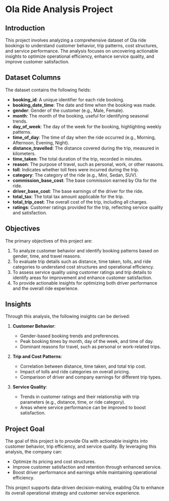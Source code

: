 # Ola Ride Analysis Project  

## Introduction  
This project involves analyzing a comprehensive dataset of Ola ride bookings to understand customer behavior, trip patterns, cost structures, and service performance. The analysis focuses on uncovering actionable insights to optimize operational efficiency, enhance service quality, and improve customer satisfaction.  

## Dataset Columns  
The dataset contains the following fields:  
- **booking_id**: A unique identifier for each ride booking.  
- **booking_date_time**: The date and time when the booking was made.  
- **gender**: Gender of the customer (e.g., Male, Female).  
- **month**: The month of the booking, useful for identifying seasonal trends.  
- **day_of_week**: The day of the week for the booking, highlighting weekly patterns.  
- **time_of_day**: The time of day when the ride occurred (e.g., Morning, Afternoon, Evening, Night).  
- **distance_travelled**: The distance covered during the trip, measured in kilometers.  
- **time_taken**: The total duration of the trip, recorded in minutes.  
- **reason**: The purpose of travel, such as personal, work, or other reasons.  
- **toll**: Indicates whether toll fees were incurred during the trip.  
- **category**: The category of the ride (e.g., Mini, Sedan, SUV).  
- **commission_base_cost**: The base commission earned by Ola for the ride.  
- **driver_base_cost**: The base earnings of the driver for the ride.  
- **total_tax**: The total tax amount applicable for the trip.  
- **total_trip_cost**: The overall cost of the trip, including all charges.  
- **ratings**: Customer ratings provided for the trip, reflecting service quality and satisfaction.  

## Objectives  
The primary objectives of this project are:  
1. To analyze customer behavior and identify booking patterns based on gender, time, and travel reasons.  
2. To evaluate trip details such as distance, time taken, tolls, and ride categories to understand cost structures and operational efficiency.  
3. To assess service quality using customer ratings and trip details to identify areas for improvement and enhance customer satisfaction.  
4. To provide actionable insights for optimizing both driver performance and the overall ride experience.  

## Insights  
Through this analysis, the following insights can be derived:  
1. **Customer Behavior**:  
   - Gender-based booking trends and preferences.  
   - Peak booking times by month, day of the week, and time of day.  
   - Dominant reasons for travel, such as personal or work-related trips.  

2. **Trip and Cost Patterns**:  
   - Correlation between distance, time taken, and total trip cost.  
   - Impact of tolls and ride categories on overall pricing.  
   - Comparison of driver and company earnings for different trip types.  

3. **Service Quality**:  
   - Trends in customer ratings and their relationship with trip parameters (e.g., distance, time, or ride category).  
   - Areas where service performance can be improved to boost satisfaction.  

## Project Goal  
The goal of this project is to provide Ola with actionable insights into customer behavior, trip efficiency, and service quality. By leveraging this analysis, the company can:  
- Optimize its pricing and cost structures.  
- Improve customer satisfaction and retention through enhanced service.  
- Boost driver performance and earnings while maintaining operational efficiency.  

This project supports data-driven decision-making, enabling Ola to enhance its overall operational strategy and customer service experience.  
